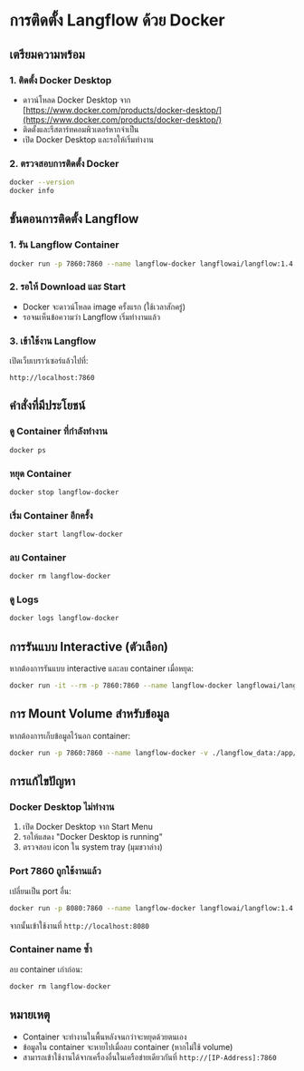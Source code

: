 # การติดตั้ง Langflow ด้วย Docker

## เตรียมความพร้อม

### 1. ติดตั้ง Docker Desktop
- ดาวน์โหลด Docker Desktop จาก [https://www.docker.com/products/docker-desktop/](https://www.docker.com/products/docker-desktop/)
- ติดตั้งและรีสตาร์ทคอมพิวเตอร์หากจำเป็น
- เปิด Docker Desktop และรอให้เริ่มทำงาน

### 2. ตรวจสอบการติดตั้ง Docker
```bash
docker --version
docker info
```

## ขั้นตอนการติดตั้ง Langflow

### 1. รัน Langflow Container
```bash
docker run -p 7860:7860 --name langflow-docker langflowai/langflow:1.4.3
```

### 2. รอให้ Download และ Start
- Docker จะดาวน์โหลด image ครั้งแรก (ใช้เวลาสักครู่)
- รอจนเห็นข้อความว่า Langflow เริ่มทำงานแล้ว

### 3. เข้าใช้งาน Langflow
เปิดเว็บเบราว์เซอร์แล้วไปที่:
```
http://localhost:7860
```

## คำสั่งที่มีประโยชน์

### ดู Container ที่กำลังทำงาน
```bash
docker ps
```

### หยุด Container
```bash
docker stop langflow-docker
```

### เริ่ม Container อีกครั้ง
```bash
docker start langflow-docker
```

### ลบ Container
```bash
docker rm langflow-docker
```

### ดู Logs
```bash
docker logs langflow-docker
```

## การรันแบบ Interactive (ตัวเลือก)
หากต้องการรันแบบ interactive และลบ container เมื่อหยุด:
```bash
docker run -it --rm -p 7860:7860 --name langflow-docker langflowai/langflow:1.4.3
```

## การ Mount Volume สำหรับข้อมูล
หากต้องการเก็บข้อมูลไว้นอก container:
```bash
docker run -p 7860:7860 --name langflow-docker -v ./langflow_data:/app/data langflowai/langflow:1.4.3
```

## การแก้ไขปัญหา

### Docker Desktop ไม่ทำงาน
1. เปิด Docker Desktop จาก Start Menu
2. รอให้แสดง "Docker Desktop is running"
3. ตรวจสอบ icon ใน system tray (มุมขวาล่าง)

### Port 7860 ถูกใช้งานแล้ว
เปลี่ยนเป็น port อื่น:
```bash
docker run -p 8080:7860 --name langflow-docker langflowai/langflow:1.4.3
```
จากนั้นเข้าใช้งานที่ `http://localhost:8080`

### Container name ซ้ำ
ลบ container เก่าก่อน:
```bash
docker rm langflow-docker
```

## หมายเหตุ
- Container จะทำงานในพื้นหลังจนกว่าจะหยุดด้วยตนเอง
- ข้อมูลใน container จะหายไปเมื่อลบ container (หากไม่ใช้ volume)
- สามารถเข้าใช้งานได้จากเครื่องอื่นในเครือข่ายเดียวกันที่ `http://[IP-Address]:7860`
